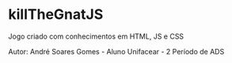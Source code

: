# killTheGnatJS
Jogo criado com conhecimentos em HTML, JS e CSS

Autor: André Soares Gomes - Aluno Unifacear - 2 Período de ADS
